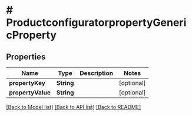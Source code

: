 # # ProductconfiguratorpropertyGenericProperty


## Properties


Name | Type | Description | Notes
------------ | ------------- | ------------- | -------------
**propertyKey**| **String** |   | [optional]
**propertyValue**| **String** |   | [optional]


[[Back to Model list]](../../README.md#models) [[Back to API list]](../../README.md#endpoints) [[Back to README]](../../README.md)